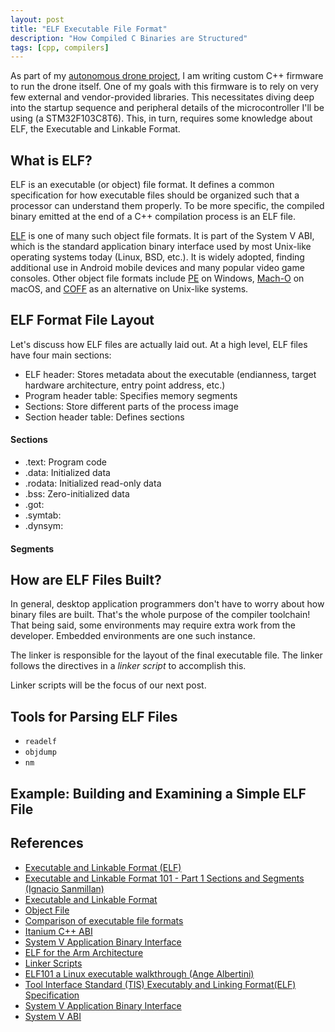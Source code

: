 ```yaml
---
layout: post
title: "ELF Executable File Format"
description: "How Compiled C Binaries are Structured"
tags: [cpp, compilers]
---
```


As part of my [autonomous drone
project](https://www.taylortechblog.com/posts/drone-project-intro), I am writing
custom C++ firmware to run the drone itself. One of my goals with this firmware
is to rely on very few external and vendor-provided libraries. This necessitates
diving deep into the startup sequence and peripheral details of the
microcontroller I'll be using (a STM32F103C8T6). This, in turn, requires some
knowledge about ELF, the Executable and Linkable Format.

## What is ELF?

ELF is an executable (or object) file format. It defines a common specification
for how executable files should be organized such that a processor can
understand them properly. To be more specific, the compiled binary emitted at
the end of a C++ compilation process is an ELF file.

[ELF](https://en.wikipedia.org/wiki/Executable_and_Linkable_Format) is one of
many such object file formats. It is part of the System V ABI, which is the
standard application binary interface used by most Unix-like operating systems
today (Linux, BSD, etc.). It is widely adopted, finding additional use in
Android mobile devices and many popular video game consoles. Other object file
formats include [PE](https://en.wikipedia.org/wiki/Portable_Executable) on
Windows, [Mach-O](https://en.wikipedia.org/wiki/Mach-O) on macOS, and
[COFF](https://en.wikipedia.org/wiki/COFF) as an alternative on Unix-like
systems.

## ELF Format File Layout

Let's discuss how ELF files are actually laid out. At a high level, ELF files
have four main sections:

* ELF header: Stores metadata about the executable (endianness, target hardware architecture, entry point address, etc.)
* Program header table: Specifies memory segments
* Sections: Store different parts of the process image
* Section header table: Defines sections

#### Sections

* .text: Program code
* .data: Initialized data
* .rodata: Initialized read-only data
* .bss: Zero-initialized data
* .got:
* .symtab:
* .dynsym:

#### Segments

## How are ELF Files Built?

In general, desktop application programmers don't have to worry about how
binary files are built. That's the whole purpose of the compiler toolchain! That
being said, some environments may require extra work from the developer.
Embedded environments are one such instance.

The linker is responsible for the layout of the final executable file. The
linker follows the directives in a *linker script* to accomplish this.

Linker scripts will be the focus of our next post.

## Tools for Parsing ELF Files

* `readelf`
* `objdump`
* `nm`

## Example: Building and Examining a Simple ELF File

## References
* [Executable and Linkable Format (ELF)](http://www.skyfree.org/linux/references/ELF_Format.pdf)
* [Executable and Linkable Format 101 - Part 1 Sections and Segments (Ignacio Sanmillan)](https://www.intezer.com/blog/research/executable-linkable-format-101-part1-sections-segments/)
* [Executable and Linkable Format](https://en.wikipedia.org/wiki/Executable_and_Linkable_Format)
* [Object File](https://en.wikipedia.org/wiki/Object_file)
* [Comparison of executable file formats](https://en.wikipedia.org/wiki/Comparison_of_executable_file_formats)
* [Itanium C++ ABI](https://itanium-cxx-abi.github.io/cxx-abi/abi.html)
* [System V Application Binary Interface](https://refspecs.linuxbase.org/elf/x86_64-abi-0.99.pdf)
* [ELF for the Arm Architecture](https://developer.arm.com/documentation/ihi0044/h/)
* [Linker Scripts](https://sourceware.org/binutils/docs/ld/Scripts.html#Scripts)
* [ELF101 a Linux executable walkthrough (Ange Albertini)](https://upload.wikimedia.org/wikipedia/commons/e/e4/ELF_Executable_and_Linkable_Format_diagram_by_Ange_Albertini.png)
* [Tool Interface Standard (TIS) Executably and Linking Format(ELF) Specification](https://refspecs.linuxbase.org/elf/elf.pdf)
* [System V Application Binary Interface](http://www.sco.com/developers/devspecs/gabi41.pdf)
* [System V ABI](https://wiki.osdev.org/System_V_ABI)
